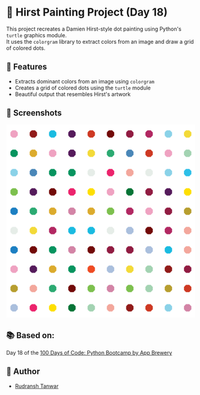# 🎨 Hirst Painting Project (Day 18)

This project recreates a Damien Hirst-style dot painting using Python's `turtle` graphics module.  
It uses the `colorgram` library to extract colors from an image and draw a grid of colored dots.

## 🌈 Features
- Extracts dominant colors from an image using `colorgram`
- Creates a grid of colored dots using the `turtle` module
- Beautiful output that resembles Hirst's artwork

## 📸 Screenshots
![img.png](img.png)


## 📚 Based on:
Day 18 of the [100 Days of Code: Python Bootcamp by App Brewery](https://www.udemy.com/course/100-days-of-code/)

## 👤 Author
- [Rudransh Tanwar](https://github.com/rudranshstanwar)